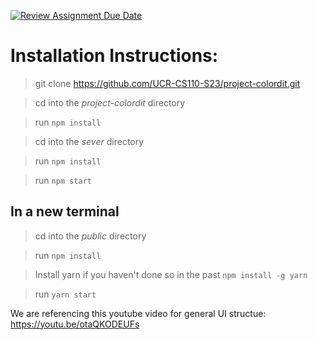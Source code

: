 [![Review Assignment Due Date](https://classroom.github.com/assets/deadline-readme-button-24ddc0f5d75046c5622901739e7c5dd533143b0c8e959d652212380cedb1ea36.svg)](https://classroom.github.com/a/w5ovOekq)

# Installation Instructions:
> git clone https://github.com/UCR-CS110-S23/project-colordit.git

> cd into the *project-colordit* directory

> run `npm install`

> cd into the *sever* directory

> run `npm install`

> run `npm start`

## In a new terminal
> cd into the *public* directory

> run `npm install`

> Install yarn if you haven't done so in the past `npm install -g yarn`

> run `yarn start`

We are referencing this youtube video for general UI structue: https://youtu.be/otaQKODEUFs
